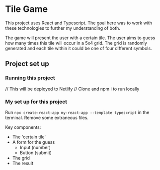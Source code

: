 # Tile Game

This project uses React and Typescript. The goal here was to work with these technologies to further my understanding of both.

The game will present the user with a certain tile. The user aims to guess how many times this tile will occur in a 5x4 grid. The grid is randomly generated and each tile within it could be one of four different symbols.

## Project set up

### Running this project

// This will be deployed to Netlify
// Clone and npm i to run locally

### My set up for this project

Run `npx create-react-app my-react-app --template typescript` in the terminal. Remove some extraneous files.

Key components:

- The 'certain tile'
- A form for the guess
  - Input (number)
  - Button (submit)
- The grid
- The result
